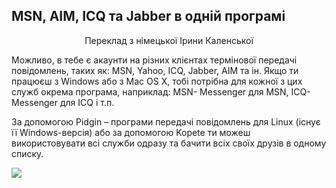 ﻿

<div id="corps">

<h2>MSN, AIM, ICQ та Jabber в одній програмі</h2>

<p align="center">Переклад з німецької Ірини Каленської

Можливо, в тебе є акаунти на різних клієнтах термінової передачі повідомлень, таких як: MSN, Yahoo, ICQ, Jabber, AIM та ін. Якщо ти працюєш з Windows або з Mac OS X, тобі потрібна для кожної з цих служб окрема програма, наприклад: MSN- Messenger для MSN, ICQ-Messenger для ICQ і т.п.

За допомогою Pidgin – програми передачі повідомлень для Linux (існує її Windows-версія) або за допомогою Kopete ти можеш використовувати всі служби одразу та бачити всіх своїх друзів в одному списку.

<img src="Images/gaim_im_services.png" />

</div>  
